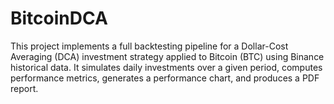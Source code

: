 # BitcoinDCA
This project implements a full backtesting pipeline for a Dollar-Cost Averaging (DCA) investment strategy applied to Bitcoin (BTC) using Binance historical data. It simulates daily investments over a given period, computes performance metrics, generates a performance chart, and produces a PDF report.
